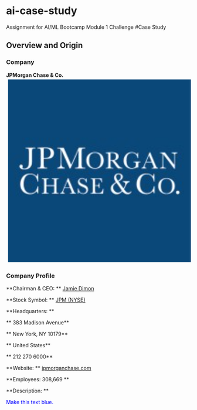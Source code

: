 # ai-case-study
Assignment for AI/ML Bootcamp Module 1 Challenge
#Case Study

## Overview and Origin

### Company  

**JPMorgan Chase & Co.**  
![JPM logo](JPM_logo.png)

### Company Profile  

**Chairman & CEO:  **  [Jamie Dimon](https://www.jpmorganchase.com/about/our-leadership/jamie-dimon)

**Stock Symbol:  **  [JPM (NYSE)](https://finance.yahoo.com/quote/JPM?p=JPM)

**Headquarters:  **  

**   383 Madison Avenue**

**   New York, NY 10179**

**   United States**

**   212 270 6000**

**Website:  ** [jpmorganchase.com](https://www.jpmorganchase.com)

**Employees:  308,669  **

**Description:  **

<p style="color:blue">Make this text blue.</p>
